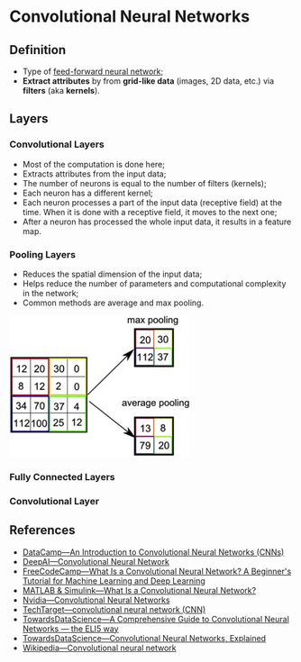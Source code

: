 # Convolutional Neural Networks

## Definition

* Type of [feed-forward neural network](https://opixelum.gitbook.io/brain-disk/artificial-intelligence/neural-networks/feed-forward-neural-network.md);
* **Extract attributes** by from **grid-like data** (images, 2D data, etc.) via
  **filters** (aka **kernels**).

## Layers

### Convolutional Layers

- Most of the computation is done here;
- Extracts attributes from the input data;
- The number of neurons is equal to the number of filters (kernels);
- Each neuron has a different kernel;
- Each neuron processes a part of the input data (receptive field) at the time.
  When it is done with a receptive field, it moves to the next one;
- After a neuron has processed the whole input data, it results in a feature
  map.

### Pooling Layers

- Reduces the spatial dimension of the input data;
- Helps reduce the number of parameters and computational complexity in the
  network;
- Common methods are average and max pooling.

![Example of Average and Max Pooling Methods](../../.gitbook/assets/artificial-intelligence/neural-networks/cnn/pooling.jpg)

### Fully Connected Layers

### Convolutional Layer

## References

* [DataCamp—An Introduction to Convolutional Neural Networks (CNNs)](https://www.datacamp.com/tutorial/introduction-to-convolutional-neural-networks-cnns)
* [DeepAI—Convolutional Neural Network](https://deepai.org/machine-learning-glossary-and-terms/convolutional-neural-network)
* [FreeCodeCamp—What Is a Convolutional Neural Network? A Beginner's Tutorial for Machine Learning and Deep Learning](https://www.freecodecamp.org/news/convolutional-neural-network-tutorial-for-beginners/)
* [MATLAB & Simulink—What Is a Convolutional Neural Network?](https://www.mathworks.com/discovery/convolutional-neural-network-matlab.html)
* [Nvidia—Convolutional Neural Networks](https://www.nvidia.com/en-us/glossary/data-science/convolutional-neural-network/)
* [TechTarget—convolutional neural network (CNN)](https://www.techtarget.com/searchenterpriseai/definition/convolutional-neural-network)
* [TowardsDataScience—A Comprehensive Guide to Convolutional Neural Networks — the ELI5 way](https://towardsdatascience.com/a-comprehensive-guide-to-convolutional-neural-networks-the-eli5-way-3bd2b1164a53)
* [TowardsDataScience—Convolutional Neural Networks, Explained](https://towardsdatascience.com/convolutional-neural-networks-explained-9cc5188c4939)
* [Wikipedia—Convolutional neural network](https://en.wikipedia.org/wiki/Convolutional_neural_network)
